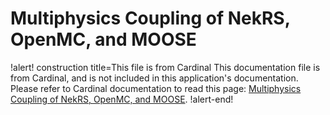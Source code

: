 # Multiphysics Coupling of NekRS, OpenMC, and MOOSE

!alert! construction title=This file is from Cardinal
This documentation file is from Cardinal, and is not included in this application's documentation.
Please refer to Cardinal documentation to read this page: [Multiphysics Coupling of NekRS, OpenMC, and MOOSE](https://cardinal.cels.anl.gov/tutorials/coupled.html).
!alert-end!
